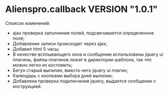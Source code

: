 # Alienspro.callback VERSION "1.0.1"
Споисок изменений:
- ajax проверка заполнения полей, подсвечивается определенное поле;
- Добавление записи происходит через ajax;
- Добавил html 5 часы;
- В качестве всплывающего окна и сообщении использованы jquery ui плагины, файлы плагинов лежат в директории шаблона, так что можно легко их костомить;
- Бегун старый выпилин, вместо него jquery ui плагин;
- Календарь с кнопками выбора дней выпилин;
- Добавлена проверка подключения jquery, выдается сообщение с инструкцией.
